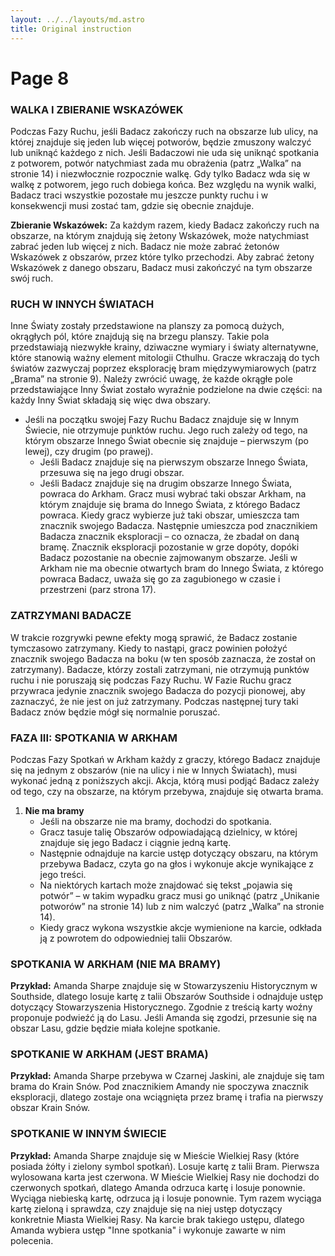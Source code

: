 ```yaml
---
layout: ../../layouts/md.astro
title: Original instruction
---
```


# Page 8

### WALKA I ZBIERANIE WSKAZÓWEK

Podczas Fazy Ruchu, jeśli Badacz zakończy ruch na obszarze lub ulicy, na której znajduje się jeden lub więcej potworów, będzie zmuszony walczyć lub uniknąć każdego z nich. Jeśli Badaczowi nie uda się uniknąć spotkania z potworem, potwór natychmiast zada mu obrażenia (patrz „Walka” na stronie 14) i niezwłocznie rozpocznie walkę. Gdy tylko Badacz wda się w walkę z potworem, jego ruch dobiega końca. Bez względu na wynik walki, Badacz traci wszystkie pozostałe mu jeszcze punkty ruchu i w konsekwencji musi zostać tam, gdzie się obecnie znajduje.

**Zbieranie Wskazówek:**
Za każdym razem, kiedy Badacz zakończy ruch na obszarze, na którym znajdują się żetony Wskazówek, może natychmiast zabrać jeden lub więcej z nich. Badacz nie może zabrać żetonów Wskazówek z obszarów, przez które tylko przechodzi. Aby zabrać żetony Wskazówek z danego obszaru, Badacz musi zakończyć na tym obszarze swój ruch.

### RUCH W INNYCH ŚWIATACH

Inne Światy zostały przedstawione na planszy za pomocą dużych, okrągłych pól, które znajdują się na brzegu planszy. Takie pola przedstawiają niezwykłe krainy, dziwaczne wymiary i światy alternatywne, które stanowią ważny element mitologii Cthulhu. Gracze wkraczają do tych światów zazwyczaj poprzez eksplorację bram międzywymiarowych (patrz „Brama” na stronie 9). Należy zwrócić uwagę, że każde okrągłe pole przedstawiające Inny Świat zostało wyraźnie podzielone na dwie części: na każdy Inny Świat składają się więc dwa obszary.

- Jeśli na początku swojej Fazy Ruchu Badacz znajduje się w Innym Świecie, nie otrzymuje punktów ruchu. Jego ruch zależy od tego, na którym obszarze Innego Świat obecnie się znajduje – pierwszym (po lewej), czy drugim (po prawej).
  - Jeśli Badacz znajduje się na pierwszym obszarze Innego Świata, przesuwa się na jego drugi obszar.
  - Jeśli Badacz znajduje się na drugim obszarze Innego Świata, powraca do Arkham. Gracz musi wybrać taki obszar Arkham, na którym znajduje się brama do Innego Świata, z którego Badacz powraca. Kiedy gracz wybierze już taki obszar, umieszcza tam znacznik swojego Badacza. Następnie umieszcza pod znacznikiem Badacza znacznik eksploracji – co oznacza, że zbadał on daną bramę. Znacznik eksploracji pozostanie w grze dopóty, dopóki Badacz pozostanie na obecnie zajmowanym obszarze. Jeśli w Arkham nie ma obecnie otwartych bram do Innego Świata, z którego powraca Badacz, uważa się go za zagubionego w czasie i przestrzeni (parz strona 17).

### ZATRZYMANI BADACZE

W trakcie rozgrywki pewne efekty mogą sprawić, że Badacz zostanie tymczasowo zatrzymany. Kiedy to nastąpi, gracz powinien położyć znacznik swojego Badacza na boku (w ten sposób zaznacza, że został on zatrzymany). Badacze, którzy zostali zatrzymani, nie otrzymują punktów ruchu i nie poruszają się podczas Fazy Ruchu. W Fazie Ruchu gracz przywraca jedynie znacznik swojego Badacza do pozycji pionowej, aby zaznaczyć, że nie jest on już zatrzymany. Podczas następnej tury taki Badacz znów będzie mógł się normalnie poruszać.

### FAZA III: SPOTKANIA W ARKHAM

Podczas Fazy Spotkań w Arkham każdy z graczy, którego Badacz znajduje się na jednym z obszarów (nie na ulicy i nie w Innych Światach), musi wykonać jedną z poniższych akcji. Akcja, którą musi podjąć Badacz zależy od tego, czy na obszarze, na którym przebywa, znajduje się otwarta brama.

1. **Nie ma bramy**
   - Jeśli na obszarze nie ma bramy, dochodzi do spotkania.
   - Gracz tasuje talię Obszarów odpowiadającą dzielnicy, w której znajduje się jego Badacz i ciągnie jedną kartę.
   - Następnie odnajduje na karcie ustęp dotyczący obszaru, na którym przebywa Badacz, czyta go na głos i wykonuje akcje wynikające z jego treści.
   - Na niektórych kartach może znajdować się tekst „pojawia się potwór” – w takim wypadku gracz musi go uniknąć (patrz „Unikanie potworów” na stronie 14) lub z nim walczyć (patrz „Walka” na stronie 14).
   - Kiedy gracz wykona wszystkie akcje wymienione na karcie, odkłada ją z powrotem do odpowiedniej talii Obszarów.

### SPOTKANIA W ARKHAM (NIE MA BRAMY)

**Przykład:** Amanda Sharpe znajduje się w Stowarzyszeniu Historycznym w Southside, dlatego losuje kartę z talii Obszarów Southside i odnajduje ustęp dotyczący Stowarzyszenia Historycznego. Zgodnie z treścią karty woźny proponuje podwieźć ją do Lasu. Jeśli Amanda się zgodzi, przesunie się na obszar Lasu, gdzie będzie miała kolejne spotkanie.

### SPOTKANIE W ARKHAM (JEST BRAMA)

**Przykład:** Amanda Sharpe przebywa w Czarnej Jaskini, ale znajduje się tam brama do Krain Snów. Pod znacznikiem Amandy nie spoczywa znacznik eksploracji, dlatego zostaje ona wciągnięta przez bramę i trafia na pierwszy obszar Krain Snów.

### SPOTKANIE W INNYM ŚWIECIE

**Przykład:** Amanda Sharpe znajduje się w Mieście Wielkiej Rasy (które posiada żółty i zielony symbol spotkań). Losuje kartę z talii Bram. Pierwsza wylosowana karta jest czerwona. W Mieście Wielkiej Rasy nie dochodzi do czerwonych spotkań, dlatego Amanda odrzuca kartę i losuje ponownie. Wyciąga niebieską kartę, odrzuca ją i losuje ponownie. Tym razem wyciąga kartę zieloną i sprawdza, czy znajduje się na niej ustęp dotyczący konkretnie Miasta Wielkiej Rasy. Na karcie brak takiego ustępu, dlatego Amanda wybiera ustęp "Inne spotkania" i wykonuje zawarte w nim polecenia.
